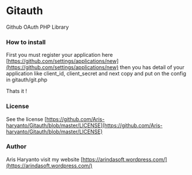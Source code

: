 # Gitauth
Github OAuth PHP Library


### How to install

First you must register your application
here [https://github.com/settings/applications/new](https://github.com/settings/applications/new)
then you has detail of your application
like client_id, client_secret and next
copy and put on the config in gitauth/git.php  

Thats it !

### License

See the license [https://github.com/Aris-haryanto/Gitauth/blob/master/LICENSE](https://github.com/Aris-haryanto/Gitauth/blob/master/LICENSE)


### Author


Aris Haryanto
visit my website [https://arindasoft.wordpress.com/](https://arindasoft.wordpress.com/)
